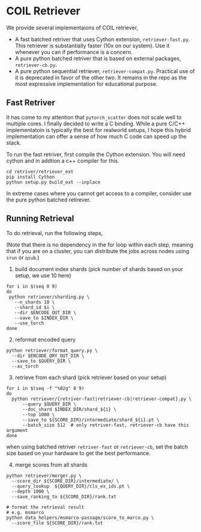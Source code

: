 # COIL Retriever
We provide several implementaions of COIL retriever,
- A fast batched retriver that uses Cython extension, `retriever-fast.py`. This retriever is substantially faster (10x on our system). Use it whenever you can if performance is a concern.
- A pure python batched retriver that is based on external packages, `retriever-cb.py`.
- A pure python sequential retriever, `retriever-compat.py`. Practical use of it is deprecated in favor of the other two.
It remains in the repo as the most expressive implementation for educational purpose.

## Fast Retriver
It has come to my attention that `pytorch_scatter` does not scale well to multiple cores. I finally decided to write a C binding. While a pure C/C++ implementatoin 
is typically the best for realworld setups, I hope this hybrid implementation can offer a sense of how much C code can speed up the stack.

To run the fast retriver, first compile the Cython extension. You will need cython and in addtion a c++ compiler for this.
```
cd retriver/retriever_ext
pip install Cython
python setup.py build_ext --inplace
```
In extreme cases where you cannot get access to a compiler, consider use the pure python batched retirever.
## Running Retrieval
To do retrieval, run the following steps,

(Note that there is no dependency in the for loop within each step, meaning that if you are on a cluster, you can distribute the jobs across nodes using `srun` or `qsub`.)

1) build document index shards (pick number of shards based on your setup, we use 10 here)
```
for i in $(seq 0 9)  
do  
 python retriever/sharding.py \  
   --n_shards 10 \  
   --shard_id $i \  
   --dir $ENCODE_OUT_DIR \  
   --save_to $INDEX_DIR \  
   --use_torch
done  
```
2) reformat encoded query
```
python retriever/format_query.py \  
  --dir $ENCODE_QRY_OUT_DIR \  
  --save_to $QUERY_DIR \  
  --as_torch
```

3) retrieve from each shard (pick retriever based on your setup)
```
for i in $(seq -f "%02g" 0 9)  
do  
  python retriever/{retriver-fast|retriever-cb|retriever-compat}.py \  
      --query $QUERY_DIR \  
      --doc_shard $INDEX_DIR/shard_${i} \  
      --top 1000 \  
      --save_to ${SCORE_DIR}/intermediate/shard_${i}.pt \
      --batch_size 512  # only retriver-fast, retriever-cb have this argument
done 
```
when using batched retriver `retriver-fast` or `retriever-cb`, set the batch size based on your hardware to get the best performance.

4) merge scores from all shards
```
python retriever/merger.py \  
  --score_dir ${SCORE_DIR}/intermediate/ \  
  --query_lookup  ${QUERY_DIR}/cls_ex_ids.pt \  
  --depth 1000 \  
  --save_ranking_to ${SCORE_DIR}/rank.txt

# format the retrieval result
# e.g. msmarco
python data_helpers/msmarco-passage/score_to_marco.py \  
  --score_file ${SCORE_DIR}/rank.txt
```
